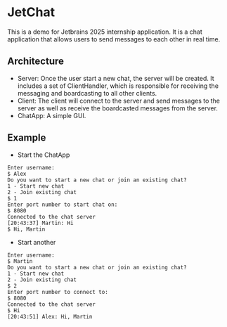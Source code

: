 # JetChat

This is a demo for Jetbrains 2025 internship application. 
It is a chat application that allows users to send messages to each other in real time.

## Architecture
- Server: Once the user start a new chat, the server will be created. It includes a set of ClientHandler, which is responsible for receiving the messaging and boardcasting to all other clients.
- Client: The client will connect to the server and send messages to the server as well as receive the boardcasted messages from the server.
- ChatApp: A simple GUI.

## Example
- Start the ChatApp
```shell
Enter username:
$ Alex
Do you want to start a new chat or join an existing chat?
1 - Start new chat
2 - Join existing chat
$ 1
Enter port number to start chat on:
$ 8080
Connected to the chat server
[20:43:37] Martin: Hi
$ Hi, Martin
```

- Start another
```shell
Enter username:
$ Martin
Do you want to start a new chat or join an existing chat?
1 - Start new chat
2 - Join existing chat
$ 2
Enter port number to connect to:
$ 8080
Connected to the chat server
$ Hi
[20:43:51] Alex: Hi, Martin
```

